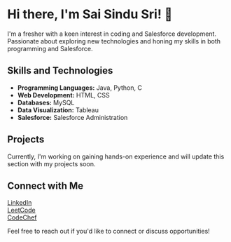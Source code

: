 # Hi there, I'm <strong>Sai Sindu Sri</strong>! 👋

I'm a fresher with a keen interest in coding and Salesforce development. Passionate about exploring new technologies and honing my skills in both programming and Salesforce.

## Skills and Technologies

<ul>
  <li><strong>Programming Languages:</strong> Java, Python, C</li>
  <li><strong>Web Development:</strong> HTML, CSS</li>
  <li><strong>Databases:</strong> MySQL</li>
  <li><strong>Data Visualization:</strong> Tableau</li>
  <li><strong>Salesforce:</strong> Salesforce Administration</li>
</ul>

## Projects

<p>Currently, I'm working on gaining hands-on experience and will update this section with my projects soon.</p>

## Connect with Me

<p>
  <a href="https://www.linkedin.com/in/saisindusrig" target="_blank">LinkedIn</a> <br>
  <a href="https://leetcode.com/SaiSinduSri" target="_blank">LeetCode</a><br>
  <a href="https://www.codechef.com/users/saisindusri" target="_blank">CodeChef</a>
</p>

Feel free to reach out if you'd like to connect or discuss opportunities!

<!---
saisindusrig/saisindusrig is a ✨ special ✨ repository because its `README.md` (this file) appears on your GitHub profile.
You can click the Preview link to take a look at your changes.
--->
